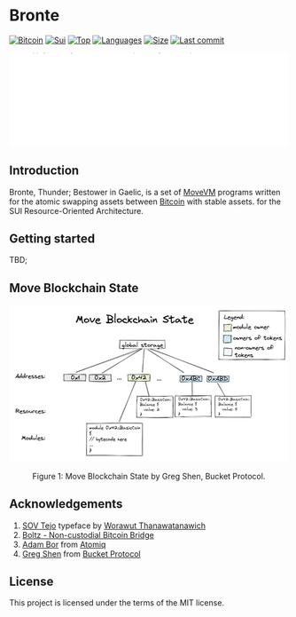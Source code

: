 # Bronte

[![Bitcoin](https://img.shields.io/badge/bitcoin-FF9900?logo=bitcoin&logoColor=white)](https://twentyone.world)
[![Sui](https://img.shields.io/badge/sui-4DA2FF?logo=sui&logoColor=white)](https://sui.io)
[![Top](https://img.shields.io/github/languages/top/krutt/bronte)](https://github.com/krutt/bronte)
[![Languages](https://img.shields.io/github/languages/count/krutt/bronte)](https://github.com/krutt/bronte)
[![Size](https://img.shields.io/github/repo-size/krutt/bronte)](https://github.com/krutt/bronte)
[![Last commit](https://img.shields.io/github/last-commit/krutt/bronte/master)](https://github.com/krutt/bronte)

![Bronte Banner](static/bronte-banner.svg)

## Introduction

Bronte, Thunder; Bestower in Gaelic, is a set of [MoveVM](https://medium.com/@bucketprotocol/a-deep-dive-into-the-pros-and-cons-of-evm-solana-and-move-blockchains-879a4d942ee4) programs written for the atomic swapping assets between [Bitcoin](https://twentyone.world) with stable assets.
for the SUI Resource-Oriented Architecture. 

## Getting started

TBD;

## Move Blockchain State

![blockchain-state](static/move-blockchain-state.png)

<center>
Figure 1: Move Blockchain State by Greg Shen, Bucket Protocol.
</center>

## Acknowledgements

1. [SOV Tejo](https://www.f0nt.com/release/sov-tejo) typeface by [Worawut Thanawatanawich](https://facebook.com/worawut.thanawatanawanich)
2. [Boltz - Non-custodial Bitcoin Bridge](https://boltz.exchange)
3. [Adam Bor](https://github.com/adambor) from [Atomiq](https://atomiq.exchange)
4. [Greg Shen](https://tw.linkedin.com/in/greg-shen-b43527252) from [Bucket Protocol](https://medium.com/@bucketprotocol)

## License

This project is licensed under the terms of the MIT license.
